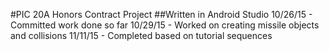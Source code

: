 #PIC 20A Honors Contract Project
##Written in Android Studio
10/26/15 - Committed work done so far
10/29/15 - Worked on creating missile objects and collisions
11/11/15 - Completed based on tutorial sequences
